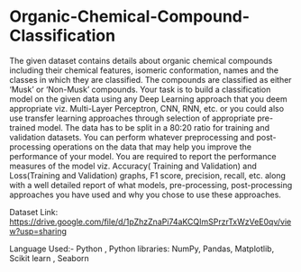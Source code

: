 # Organic-Chemical-Compound-Classification
The given dataset contains details about organic chemical compounds including their chemical features, isomeric conformation, names and the classes in which they are classified.
The compounds are classified as either ‘Musk’ or ‘Non-Musk’ compounds. Your task is to build a classification model on the given data using any Deep Learning approach that you 
deem appropriate viz. Multi-Layer Perceptron, CNN, RNN, etc. or you could also use transfer learning approaches through selection of appropriate pre-trained model. The data has 
to be split in a 80:20 ratio for training and validation datasets. You can perform whatever preprocessing and post-processing operations on the data that may help you improve the 
performance of your model. You are required to report the performance measures of the model viz. Accuracy( Training and Validation) and Loss(Training and Validation) graphs, F1 
score, precision, recall, etc. along with a well detailed report of what models, pre-processing, post-processing approaches you have used and why you chose to use these approaches.

Dataset Link: 
https://drive.google.com/file/d/1pZhzZnaPi74aKCQImSPrzrTxWzVeE0qv/view?usp=sharing

Language Used:- Python , Python libraries: NumPy, Pandas, Matplotlib, Scikit learn , Seaborn
